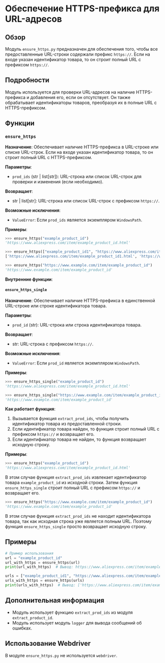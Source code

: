 # Обеспечение HTTPS-префикса для URL-адресов

## Обзор

Модуль `ensure_https.py` предназначен для обеспечения того, чтобы все предоставленные URL-строки содержали префикс `https://`. Если на входе указан идентификатор товара, то он строит полный URL с префиксом `https://`.

## Подробности

Модуль используется для проверки URL-адресов на наличие HTTPS-префикса и добавления его, если он отсутствует. Он также обрабатывает идентификаторы товаров, преобразуя их в полные URL с HTTPS-префиксом.

## Функции

### `ensure_https`

**Назначение**: Обеспечивает наличие HTTPS-префикса в URL-строке или списке URL-строк. Если на входе указан идентификатор товара, то он строит полный URL с HTTPS-префиксом.

**Параметры**:

- `prod_ids` (str | list[str]): URL-строка или список URL-строк для проверки и изменения (если необходимо).

**Возвращает**:

- str | list[str]: URL-строка или список URL-строк с префиксом `https://`.

**Возможные исключения**:

- `ValueError`: Если `prod_ids` является экземпляром `WindowsPath`.

**Примеры**:

```python
>>> ensure_https("example_product_id")
'https://www.aliexpress.com/item/example_product_id.html'

>>> ensure_https(["example_product_id1", "https://www.aliexpress.com/item/example_product_id2.html"])
['https://www.aliexpress.com/item/example_product_id1.html', 'https://www.aliexpress.com/item/example_product_id2.html']

>>> ensure_https("https://www.example.com/item/example_product_id")
'https://www.example.com/item/example_product_id'
```

**Внутренние функции**:

#### `ensure_https_single`

**Назначение**: Обеспечивает наличие HTTPS-префикса в единственной URL-строке или строке идентификатора товара.

**Параметры**:

- `prod_id` (str): URL-строка или строка идентификатора товара.

**Возвращает**:

- str: URL-строка с префиксом `https://`.

**Возможные исключения**:

- `ValueError`: Если `prod_id` является экземпляром `WindowsPath`.

**Примеры**:

```python
>>> ensure_https_single("example_product_id")
'https://www.aliexpress.com/item/example_product_id.html'

>>> ensure_https_single("https://www.example.com/item/example_product_id")
'https://www.example.com/item/example_product_id'
```

**Как работает функция**:

1. Вызывается функция `extract_prod_ids`, чтобы получить идентификатор товара из предоставленной строки.
2. Если идентификатор товара найден, то функция строит полный URL с префиксом `https://` и возвращает его.
3. Если идентификатор товара не найден, то функция возвращает исходную строку.

**Примеры**:

```python
>>> ensure_https("example_product_id")
'https://www.aliexpress.com/item/example_product_id.html'
```

В этом случае функция `extract_prod_ids` извлекает идентификатор товара `example_product_id` из исходной строки. Затем функция `ensure_https_single` строит полный URL с префиксом `https://` и возвращает его.

```python
>>> ensure_https("https://www.example.com/item/example_product_id")
'https://www.example.com/item/example_product_id'
```

В этом случае функция `extract_prod_ids` не находит идентификатора товара, так как исходная строка уже является полным URL. Поэтому функция `ensure_https_single` просто возвращает исходную строку.

## Примеры

```python
# Пример использования
url = "example_product_id"
url_with_https = ensure_https(url)
print(url_with_https)  # Вывод: https://www.aliexpress.com/item/example_product_id.html

urls = ["example_product_id1", "https://www.aliexpress.com/item/example_product_id2.html"]
urls_with_https = ensure_https(urls)
print(urls_with_https)  # Вывод: ['https://www.aliexpress.com/item/example_product_id1.html', 'https://www.aliexpress.com/item/example_product_id2.html']
```

## Дополнительная информация

- Модуль использует функцию `extract_prod_ids` из модуля `extract_product_id`.
- Модуль использует модуль `logger` для вывода сообщений об ошибках.

## Использование Webdriver

В модуле `ensure_https.py` не используется `webdriver`.